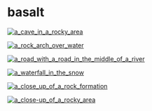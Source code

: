 # basalt

<a href="a_cave_in_a_rocky_area.jpg"><img alt="a_cave_in_a_rocky_area" src="a_cave_in_a_rocky_area.jpg"></a>

<a href="a_rock_arch_over_water.jpg"><img alt="a_rock_arch_over_water" src="a_rock_arch_over_water.jpg"></a>

<a href="a_road_with_a_road_in_the_middle_of_a_river.jpg"><img alt="a_road_with_a_road_in_the_middle_of_a_river" src="a_road_with_a_road_in_the_middle_of_a_river.jpg"></a>

<a href="a_waterfall_in_the_snow.jpg"><img alt="a_waterfall_in_the_snow" src="a_waterfall_in_the_snow.jpg"></a>

<a href="a_close_up_of_a_rock_formation.jpg"><img alt="a_close_up_of_a_rock_formation" src="a_close_up_of_a_rock_formation.jpg"></a>

<a href="a_close-up_of_a_rocky_area.jpg"><img alt="a_close-up_of_a_rocky_area" src="a_close-up_of_a_rocky_area.jpg"></a>

